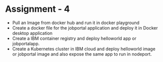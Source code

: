 # Assignment - 4

- Pull an Image from docker hub and run it in docker playground
- Create a docker file for the jobportal application and deploy it in Docker desktop application
- Create a IBM container registry and deploy helloworld app or jobportalapp. 
- Create a Kubernetes cluster in IBM cloud and deploy helloworld image or jobportal image and also expose the same app to run in nodeport.